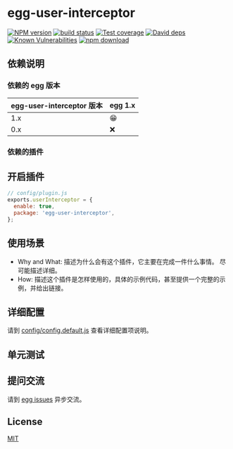 # egg-user-interceptor

[![NPM version][npm-image]][npm-url]
[![build status][travis-image]][travis-url]
[![Test coverage][codecov-image]][codecov-url]
[![David deps][david-image]][david-url]
[![Known Vulnerabilities][snyk-image]][snyk-url]
[![npm download][download-image]][download-url]

[npm-image]: https://img.shields.io/npm/v/egg-user-interceptor.svg?style=flat-square
[npm-url]: https://npmjs.org/package/egg-user-interceptor
[travis-image]: https://img.shields.io/travis/eggjs/egg-user-interceptor.svg?style=flat-square
[travis-url]: https://travis-ci.org/eggjs/egg-user-interceptor
[codecov-image]: https://img.shields.io/codecov/c/github/eggjs/egg-user-interceptor.svg?style=flat-square
[codecov-url]: https://codecov.io/github/eggjs/egg-user-interceptor?branch=master
[david-image]: https://img.shields.io/david/eggjs/egg-user-interceptor.svg?style=flat-square
[david-url]: https://david-dm.org/eggjs/egg-user-interceptor
[snyk-image]: https://snyk.io/test/npm/egg-user-interceptor/badge.svg?style=flat-square
[snyk-url]: https://snyk.io/test/npm/egg-user-interceptor
[download-image]: https://img.shields.io/npm/dm/egg-user-interceptor.svg?style=flat-square
[download-url]: https://npmjs.org/package/egg-user-interceptor

<!--
Description here.
-->

## 依赖说明

### 依赖的 egg 版本

egg-user-interceptor 版本 | egg 1.x
--- | ---
1.x | 😁
0.x | ❌

### 依赖的插件
<!--

如果有依赖其它插件，请在这里特别说明。如

- security
- multipart

-->

## 开启插件

```js
// config/plugin.js
exports.userInterceptor = {
  enable: true,
  package: 'egg-user-interceptor',
};
```

## 使用场景

- Why and What: 描述为什么会有这个插件，它主要在完成一件什么事情。
尽可能描述详细。
- How: 描述这个插件是怎样使用的，具体的示例代码，甚至提供一个完整的示例，并给出链接。

## 详细配置

请到 [config/config.default.js](config/config.default.js) 查看详细配置项说明。

## 单元测试

<!-- 描述如何在单元测试中使用此插件，例如 schedule 如何触发。无则省略。-->

## 提问交流

请到 [egg issues](https://github.com/eggjs/egg/issues) 异步交流。

## License

[MIT](LICENSE)
